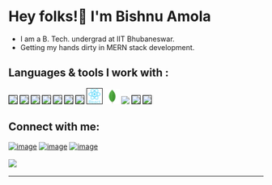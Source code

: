 # Hey folks!👋 I'm Bishnu Amola

- I am a B. Tech. undergrad at IIT Bhubaneswar.
- Getting my hands dirty in MERN stack development.

## Languages & tools I work with :

<kbd><img height="30" border="1" src="https://img.icons8.com/color/48/000000/c-programming.png"/></kbd>
<kbd><img height="30" border="1" src="https://img.icons8.com/color/48/000000/c-plus-plus-logo.png"/></kbd>
<kbd><img height="30" border="1" src="https://img.icons8.com/color/48/000000/python--v1.png"/></kbd>
<kbd><img height="30" border="1" src="https://img.icons8.com/color/48/000000/javascript.png"/></kbd>
<kbd><img height="30" border="1" src="https://img.icons8.com/color/48/000000/html-5--v1.png"/></kbd>
<kbd><img height="30" border="1" src="https://img.icons8.com/color/48/000000/css3.png"/></kbd>
<kbd><img height="30" border="1" src="https://cdn.jsdelivr.net/gh/devicons/devicon/icons/nodejs/nodejs-original.svg"/></kbd>
<kbd><img height="30" border="1" src="https://raw.githubusercontent.com/devicons/devicon/master/icons/react/react-original-wordmark.svg"/></kbd>
<kbd><img src="https://raw.githubusercontent.com/devicons/devicon/master/icons/mongodb/mongodb-original.svg" alt="mongodb" height="30" /></kbd>
<kbd><img height="30" src="https://img.icons8.com/fluent/48/000000/mysql-logo.png"/></kbd>
<kbd><img height="30" border="1" src="https://img.icons8.com/color/48/000000/visual-studio-code-2019.png"/></kbd>
<kbd><img height="30" border="1" src="https://pythonforfinance.net/wp-content/uploads/2019/07/Jupyter.jpg"/></kbd>

## Connect with me:
[![image](https://img.shields.io/badge/LinkedIn-0077B5?style=for-the-badge&logo=linkedin&logoColor=white)](https://www.linkedin.com/in/bishnu-amola/)
[![image](https://img.shields.io/badge/Gmail-D14836?style=for-the-badge&logo=gmail&logoColor=white)](mailto:ba11@iitbbs.ac.in)
[![image](https://img.shields.io/badge/Twitter-1DA1F2?style=for-the-badge&logo=twitter&logoColor=white)](https://twitter.com/AmolaVishnu)
<br><br>
![](https://komarev.com/ghpvc/?username=vishnu921&color=orange)

---
<!--
**vishnu921/vishnu921** is a ✨ _special_ ✨ repository because its `README.md` (this file) appears on your GitHub profile.

Here are some ideas to get you started:

- 🔭 I’m currently working on ...
- 🌱 I’m currently learning ...
- 👯 I’m looking to collaborate on ...
- 🤔 I’m looking for help with ...
- 💬 Ask me about ...
- 📫 How to reach me: ...
- 😄 Pronouns: ...
- ⚡ Fun fact: ...
-->

